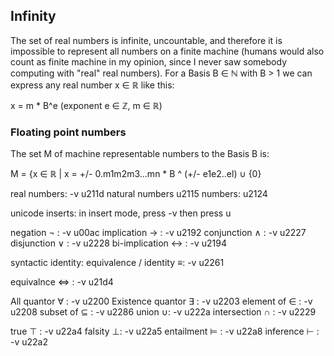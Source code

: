 
## Infinity
The set of real numbers is infinite, uncountable, and therefore it is 
impossible to represent all numbers on a finite machine (humans would 
also count as finite machine in my opinion, since I never saw somebody 
computing with "real" real numbers).
For a Basis B ∈ ℕ with B > 1 we can express any real number x ∈ ℝ like this:

x = m * B^e (exponent e ∈ ℤ, m ∈ ℝ)

### Floating point numbers
The set M of machine representable numbers to the Basis B is:

M = {x ∈ ℝ | x = +/- 0.m1m2m3...mn * B ^ (+/- e1e2..el) ∪ {0}



real numbers: <Ctrl>-v u211d
natural numbers u2115
numbers: u2124

unicode inserts:
in insert mode, press <Ctrl>-v then press u<unicode string>

negation ¬ : <Ctrl>-v u00ac
implication → : <Ctrl>-v u2192
conjunction ∧ : <Ctrl>-v u2227
disjunction ∨ : <Ctrl>-v u2228
bi-implication ↔ : <Ctrl>-v u2194

syntactic identity:
equivalence / identity ≡: <Ctrl>-v u2261

equivalnce ⇔ : <Ctrl>-v u21d4 

All quantor ∀ : <Ctrl>-v u2200
Existence quantor ∃ : <Ctrl>-v u2203
element of ∈ : <Ctrl>-v u2208
subset of ⊆ : <Ctrl>-v u2286
union ∪: <Ctrl>-v u222a
intersection ∩ : <Ctrl>-v u2229

true ⊤ : <Ctrl>-v u22a4
falsity ⊥: <Ctrl>-v u22a5
entailment ⊨ : <Ctrl>-v u22a8
inference  ⊢ : <Ctrl>-v u22a2

